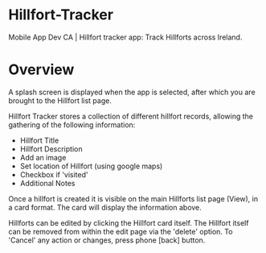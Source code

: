 # Hillfort-Tracker
Mobile App Dev CA | Hillfort tracker app: Track Hillforts across Ireland.

# Overview

A splash screen is displayed when the app is selected, after which you are brought to the Hillfort list page. 

Hillfort Tracker stores a collection of different hillfort records, allowing the gathering of the following information:
* Hillfort Title
* Hillfort Description
* Add an image
* Set location of Hillfort (using google maps)
* Checkbox if 'visited'
* Additional Notes


Once a hillfort is created it is visible on the main Hillforts list page (View), in a card format. 
The card will display the information above.

Hillforts can be edited by clicking the Hillfort card itself. 
The Hillfort itself can be removed from within the edit page via the 'delete' option.
To 'Cancel' any action or changes, press phone [back] button. 




